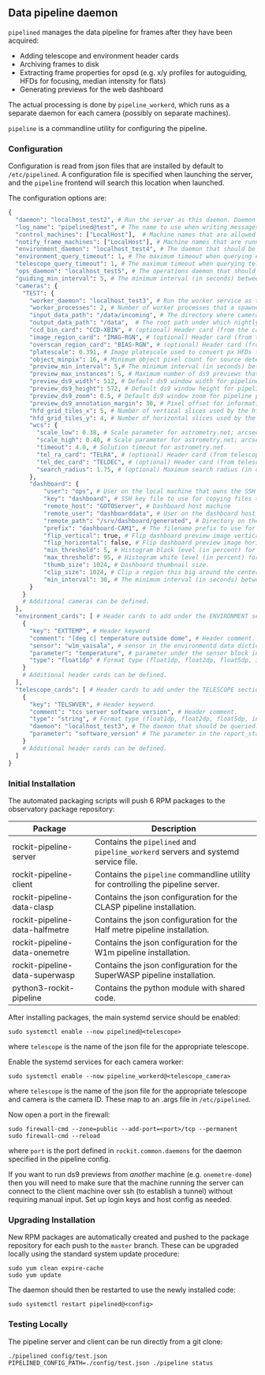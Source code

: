 ## Data pipeline daemon

`pipelined` manages the data pipeline for frames after they have been acquired:

* Adding telescope and environment header cards
* Archiving frames to disk
* Extracting frame properties for opsd (e.g. x/y profiles for autoguiding, HFDs for focusing, median intensity for flats)
* Generating previews for the web dashboard

The actual processing is done by `pipeline_workerd`, which runs as a separate daemon for each camera (possibly on separate machines).

`pipeline` is a commandline utility for configuring the pipeline.

### Configuration

Configuration is read from json files that are installed by default to `/etc/pipelined`.
A configuration file is specified when launching the server, and the `pipeline` frontend will search this location when launched.

The configuration options are:
```python
{
  "daemon": "localhost_test2", # Run the server as this daemon. Daemon types are registered in `rockit.common.daemons`.
  "log_name": "pipelined@test", # The name to use when writing messages to the observatory log.
  "control_machines": ["LocalHost"],  # Machine names that are allowed to control (rather than just query) state. Machine names are registered in `rockit.common.IP`.
  "notify_frame_machines": ["LocalHost"], # Machine names that are running camera daemons that should be processed by this server.
  "environment_daemon": "localhost_test4", # The daemon that should be queried to fetch environment data. See environmentd project.
  "environment_query_timeout": 1, # The maximum timeout when querying environment data. Frame headers will be marked as not available if this expires.
  "telescope_query_timeout": 1, # The maximum timeout when querying telescope data. Frame headers will be marked as not available if this expires.
  "ops_daemon": "localhost_test5", # The operations daemon that should be notified when a frame is processed. See opsd project.
  "guiding_min_interval": 5, # The minimum interval (in seconds) between autoguider update calculations.
  "cameras": {
    "TEST": {
      "worker_daemon": "localhost_test3", # Run the worker service as this daemon. Daemon types are registered in `rockit.common.daemons`.
      "worker_processes": 2, # Number of worker processes that a spawned to process frames in parallel
      "input_data_path": "/data/incoming", # The directory where camera daemons save frames before calling notify_frame.
      "output_data_path": "/data",  # The root path under which nightly data directories are created.
      "ccd_bin_card": "CCD-XBIN", # (optional) Header card (from the camera daemon) to multiply with platescale.
      "image_region_card": "IMAG-RGN", # (optional) Header card (from the camera daemon) to crop frame before source detection or intensity statistics.
      "overscan_region_card": "BIAS-RGN", # (optional) Header card (from the camera daemon) to measure overscan bias level to subtract from intensity statistics.
      "platescale": 0.391, # Image platescale used to convert px HFDs to arcsec.
      "object_minpix": 16, # Minimum object pixel count for source detection.
      "preview_min_interval": 5,# The minimum interval (in seconds) between preview updates.
      "preview_max_instances": 5, # Maximum number of ds9 previews that can be active for this camera 
      "preview_ds9_width": 512, # Default ds9 window width for pipeline preview windows.
      "preview_ds9_height": 572, # Default ds9 window height for pipeline preview windows.
      "preview_ds9_zoom": 0.5, # Default ds9 window zoom for pipeline preview windows.
      "preview_ds9_annotation_margin": 30, # Pixel offset for information annotations above/below the ds9 preview.
      "hfd_grid_tiles_x": 5, # Number of vertical slices used by the hfd grid previews
      "hfd_grid_tiles_y": 4, # Number of horizontal slices used by the hfd grid previews
      "wcs": {
        "scale_low": 0.38, # Scale parameter for astrometry.net; arcsec per px.
        "scale_high": 0.40, # Scale parameter for astrometry.net; arcsec per px.
        "timeout": 4.0, # Solution timeout for astrometry.net.
        "tel_ra_card": "TELRA", # (optional) Header card (from telescope_cards below) with the estimated telescope RA.
        "tel_dec_card": "TELDEC", # (optional) Header card (from telescope_cards below) with the estimated telescope Dec.
        "search_radius": 1.75, # (optional) Maximum search radius (in degrees) around the search ra/dec.   
      },
      "dashboard": {
          "user": "ops", # User on the local machine that owns the SSH key for copying files to the dashboard
          "key": "dashboard", # SSH key file to use for copying files to the dashboard
          "remote_host": "GOTOServer", # Dashboard host machine
          "remote_user": "dashboarddata", # User on the dashboard host to log in as
          "remote_path": "/srv/dashboard/generated", # Directory on the dashboard host to copy files to
          "prefix": "dashboard-CAM1", # The filename prefix to use for generated preview data.
          "flip_vertical": true, # Flip dashboard preview image vertically.
          "flip_horizontal": false, # Flip dashboard preview image horizontally.
          "min_threshold": 5, # Histogram black level (in percent) for dashboard previews.
          "max_threshold": 95, # Histogram white level (in percent) for dashboard previews.
          "thumb_size": 1024, # Dashboard thumbnail size.
          "clip_size": 1024, # Clip a region this big around the center of the image for the dashboard zoom preview.
          "min_interval": 30, # The minimum interval (in seconds) between dashboard updates.
      }
    }
    # Additional cameras can be defined.
  },
  "environment_cards": [ # Header cards to add under the ENVIRONMENT section.
    {
      "key": "EXTTEMP", # Header keyword
      "comment": "[deg c] temperature outside dome", # Header comment.
      "sensor": "w1m_vaisala", # sensor in the environmentd data dictionary.
      "parameter": "temperature", # parameter under the sensor block in the environmentd data dictionary.
      "type": "float1dp" # Format type (float1dp, float2dp, float5dp, int, string, bool).
    }
    # Additional header cards can be defined.
  ],
  "telescope_cards": [ # Header cards to add under the TELESCOPE section.
    {
      "key": "TELSWVER", # Header keyword.
      "comment": "tcs server software version", # Header comment.
      "type": "string", # Format type (float1dp, float2dp, float5dp, int, string, bool).
      "daemon": "localhost_test3", # The daemon that should be queried. It must define a report_status method.
      "parameter": "software_version" # The parameter in the report_status data.
    }
    # Additional header cards can be defined.
  ]
}
```


### Initial Installation


The automated packaging scripts will push 6 RPM packages to the observatory package repository:

| Package                        | Description                                                                       |
|--------------------------------|-----------------------------------------------------------------------------------|
| rockit-pipeline-server         | Contains the `pipelined` and `pipeline_workerd` servers and systemd service file. |
| rockit-pipeline-client         | Contains the `pipeline` commandline utility for controlling the pipeline server.  |
| rockit-pipeline-data-clasp     | Contains the json configuration for the CLASP pipeline installation.              |
| rockit-pipeline-data-halfmetre | Contains the json configuration for the Half metre pipeline installation.         |
| rockit-pipeline-data-onemetre  | Contains the json configuration for the W1m pipeline installation.                |
| rockit-pipeline-data-superwasp | Contains the json configuration for the SuperWASP pipeline installation.          |
| python3-rockit-pipeline        | Contains the python module with shared code.                                      |

After installing packages, the main systemd service should be enabled:

```
sudo systemctl enable --now pipelined@<telescope>
```

where `telescope` is the name of the json file for the appropriate telescope.

Enable the systemd services for each camera worker:

```
sudo systemctl enable --now pipeline_workerd@<telescope_camera>
```

where `telescope` is the name of the json file for the appropriate telescope and camera is the camera ID.
These map to an .args file in `/etc/pipelined`.

Now open a port in the firewall:
```
sudo firewall-cmd --zone=public --add-port=<port>/tcp --permanent
sudo firewall-cmd --reload
```
where `port` is the port defined in `rockit.common.daemons` for the daemon specified in the pipeline config.

If you want to run ds9 previews from *another* machine (e.g. `onemetre-dome`) then you will need to make sure that the machine running the server can connect to the client machine over ssh (to establish a tunnel) without requiring manual input. Set up login keys and host config as needed.

### Upgrading Installation

New RPM packages are automatically created and pushed to the package repository for each push to the `master` branch.
These can be upgraded locally using the standard system update procedure:
```
sudo yum clean expire-cache
sudo yum update
```

The daemon should then be restarted to use the newly installed code:
```
sudo systemctl restart pipelined@<config>
```

### Testing Locally

The pipeline server and client can be run directly from a git clone:
```
./pipelined config/test.json
PIPELINED_CONFIG_PATH=./config/test.json ./pipeline status
```

